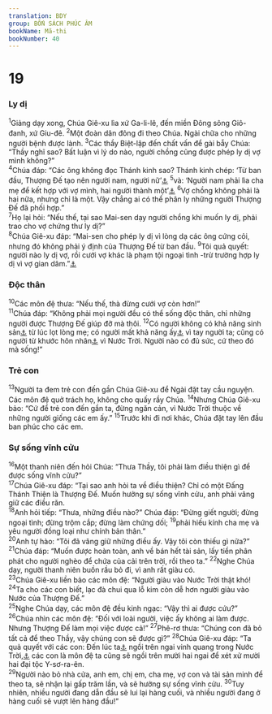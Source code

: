 ```yaml
---
translation: BDY
group: BỐN SÁCH PHÚC ÂM
bookName: Mã-thi 
bookNumber: 40
---
```


<div class="title"><h1>19</h1><h3>Ly dị</h3></div>
<span class="verse mat_19_1"><sup>1</sup>Giảng dạy xong, Chúa Giê-xu lìa xứ Ga-li-lê, đến miền Đông sông Giô-đanh, xứ Giu-đê. </span>
<span class="verse mat_19_2"><sup>2</sup>Một đoàn dân đông đi theo Chúa. Ngài chữa cho những người bệnh được lành. </span>
<span class="verse mat_19_3"><sup>3</sup>Các thầy Biệt-lập đến chất vấn để gài bẫy Chúa: “Thầy nghĩ sao? Bất luận vì lý do nào, người chồng cũng được phép ly dị vợ mình không?”<br/></span>
<span class="verse mat_19_4"><sup>4</sup>Chúa đáp: “Các ông không đọc Thánh kinh sao? Thánh kinh chép: ‘Từ ban đầu, Thượng Đế tạo nên người nam, người nữ’<a href="#" data-toggle="tooltip" data-placement="bottom" title="Sáng 1:27">⚓</a> </span>
<span class="verse mat_19_5"><sup>5</sup>và: ‘Người nam phải lìa cha mẹ để kết hợp với vợ mình, hai người thành một’<a href="#" data-toggle="tooltip" data-placement="bottom" title="Sáng 2:24">⚓</a> </span>
<span class="verse mat_19_6"><sup>6</sup>Vợ chồng không phải là hai nữa, nhưng chỉ là một. Vậy chẳng ai có thể phân ly những người Thượng Đế đã phối hợp.”<br/></span>
<span class="verse mat_19_7"><sup>7</sup>Họ lại hỏi: “Nếu thế, tại sao Mai-sen dạy người chồng khi muốn ly dị, phải trao cho vợ chứng thư ly dị?”<br/></span>
<span class="verse mat_19_8"><sup>8</sup>Chúa Giê-xu đáp: “Mai-sen cho phép ly dị vì lòng dạ các ông cứng cỏi, nhưng đó không phải ý định của Thượng Đế từ ban đầu. </span>
<span class="verse mat_19_9"><sup>9</sup>Tôi quả quyết: người nào ly dị vợ, rồi cưới vợ khác là phạm tội ngoại tình -trừ trường hợp ly dị vì vợ gian dâm.”<a href="#" data-toggle="tooltip" data-placement="bottom" title="Một số bản cũ thêm câu: " và="" người="" nào="" cưới="" đàn="" bà="" đã="" ly="" dị="" cũng="" phạm="" tội="" ngoại="" tình.="" ""="">⚓</a></span>
<div class="title"><h3>Độc thân</h3></div>
<span class="verse mat_19_10"><sup>10</sup>Các môn đệ thưa: “Nếu thế, thà đừng cưới vợ còn hơn!”<br/></span>
<span class="verse mat_19_11"><sup>11</sup>Chúa đáp: “Không phải mọi người đều có thể sống độc thân, chỉ những người được Thượng Đế giúp đỡ mà thôi. </span>
<span class="verse mat_19_12"><sup>12</sup>Có người không có khả năng sinh sản<a href="#" data-toggle="tooltip" data-placement="bottom" title="Nt bị hoạn">⚓</a> từ lúc lọt lòng mẹ; có người mất khả năng ấy<a href="#" data-toggle="tooltip" data-placement="bottom" title="Nt bị hoạn">⚓</a> vì tay người ta; cũng có người từ khước hôn nhân<a href="#" data-toggle="tooltip" data-placement="bottom" title="Nt tự hoạn">⚓</a> vì Nước Trời. Người nào có đủ sức, cứ theo đó mà sống!”</span>
<div class="title"><h3>Trẻ con</h3></div>
<span class="verse mat_19_13"><sup>13</sup>Người ta đem trẻ con đến gần Chúa Giê-xu để Ngài đặt tay cầu nguyện. Các môn đệ quở trách họ, không cho quấy rầy Chúa. </span>
<span class="verse mat_19_14"><sup>14</sup>Nhưng Chúa Giê-xu bảo: “Cứ để trẻ con đến gần ta, đừng ngăn cản, vì Nước Trời thuộc về những người giống các em ấy.” </span>
<span class="verse mat_19_15"><sup>15</sup>Trước khi đi nơi khác, Chúa đặt tay lên đầu ban phúc cho các em.</span>
<div class="title"><h3>Sự sống vĩnh cửu</h3></div>
<span class="verse mat_19_16"><sup>16</sup>Một thanh niên đến hỏi Chúa: “Thưa Thầy, tôi phải làm điều thiện gì để được sống vĩnh cửu?”<br/></span>
<span class="verse mat_19_17"><sup>17</sup>Chúa Giê-xu đáp: “Tại sao anh hỏi ta về điều thiện? Chỉ có một Đấng Thánh Thiện là Thượng Đế. Muốn hưởng sự sống vĩnh cửu, anh phải vâng giữ các điều răn.<br/></span>
<span class="verse mat_19_18"><sup>18</sup>Anh hỏi tiếp: “Thưa, những điều nào?” Chúa đáp: “Đừng giết người; đừng ngoại tình; đừng trộm cắp; đừng làm chứng dối; </span>
<span class="verse mat_19_19"><sup>19</sup>phải hiếu kính cha mẹ và yêu người đồng loại như chính bản thân.”<br/></span>
<span class="verse mat_19_20"><sup>20</sup>Anh tự hào: “Tôi đã vâng giữ những điều ấy. Vậy tôi còn thiếu gì nữa?” </span>
<span class="verse mat_19_21"><sup>21</sup>Chúa đáp: “Muốn được hoàn toàn, anh về bán hết tài sản, lấy tiền phân phát cho người nghèo để chứa của cải trên trời, rồi theo ta.” </span>
<span class="verse mat_19_22"><sup>22</sup>Nghe Chúa dạy, người thanh niên buồn rầu bỏ đi, vì anh rất giàu có.<br/></span>
<span class="verse mat_19_23"><sup>23</sup>Chúa Giê-xu liền bảo các môn đệ: “Người giàu vào Nước Trời thật khó! </span>
<span class="verse mat_19_24"><sup>24</sup>Ta cho các con biết, lạc đà chui qua lỗ kim còn dễ hơn người giàu vào Nước của Thượng Đế.”<br/></span>
<span class="verse mat_19_25"><sup>25</sup>Nghe Chúa dạy, các môn đệ đều kinh ngạc: “Vậy thì ai được cứu?”<br/></span>
<span class="verse mat_19_26"><sup>26</sup>Chúa nhìn các môn đệ: “Đối với loài người, việc ấy không ai làm được. Nhưng Thượng Đế làm mọi việc được cả!” </span>
<span class="verse mat_19_27"><sup>27</sup>Phê-rơ thưa: “Chúng con đã bỏ tất cả để theo Thầy, vậy chúng con sẽ được gì?” </span>
<span class="verse mat_19_28"><sup>28</sup>Chúa Giê-xu đáp: “Ta quả quyết với các con: Đến lúc ta<a href="#" data-toggle="tooltip" data-placement="bottom" title="Nt Con Loài Người">⚓</a> ngồi trên ngai vinh quang trong Nước Trời,<a href="#" data-toggle="tooltip" data-placement="bottom" title="Nt trong cõi đời mới">⚓</a> các con là môn đệ ta cũng sẽ ngồi trên mười hai ngai để xét xử mười hai đại tộc Y-sơ-ra-ên.<br/></span>
<span class="verse mat_19_29"><sup>29</sup>Người nào bỏ nhà cửa, anh em, chị em, cha mẹ, vợ con và tài sản minh để theo ta, sẽ nhận lại gấp trăm lần, và sẽ hưởng sự sống vĩnh cửu. </span>
<span class="verse mat_19_30"><sup>30</sup>Tuy nhiên, nhiều người đang dẫn đầu sẽ lui lại hàng cuối, và nhiều người đang ở hàng cuối sẽ vượt lên hàng đầu!”</span>
